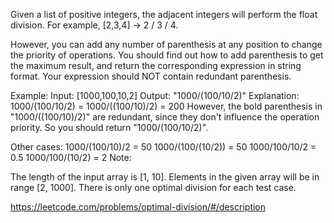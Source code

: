 Given a list of positive integers, the adjacent integers will perform the float division. For example, [2,3,4] -> 2 / 3 / 4.

However, you can add any number of parenthesis at any position to change the priority of operations. You should find out how to add parenthesis to get the maximum result, and return the corresponding expression in string format. Your expression should NOT contain redundant parenthesis.

Example:
Input: [1000,100,10,2]
Output: "1000/(100/10/2)"
Explanation:
1000/(100/10/2) = 1000/((100/10)/2) = 200
However, the bold parenthesis in "1000/((100/10)/2)" are redundant, 
since they don't influence the operation priority. So you should return "1000/(100/10/2)". 

Other cases:
1000/(100/10)/2 = 50
1000/(100/(10/2)) = 50
1000/100/10/2 = 0.5
1000/100/(10/2) = 2
Note:

The length of the input array is [1, 10].
Elements in the given array will be in range [2, 1000].
There is only one optimal division for each test case.


https://leetcode.com/problems/optimal-division/#/description
